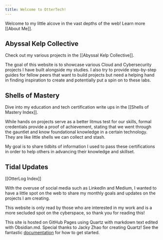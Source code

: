 ```yaml
---
title: Welcome to OtterTech!
---
```

Welcome to my little alcove in the vast depths of the web! Learn more [[About Me]].
## Abyssal Kelp Collective
Check out my various projects in the [[Abyssal Kelp Collective]].

The goal of this website is to showcase various Cloud and Cybersecurity projects I have built alongside my studies. I also try to provide step-by-step guides for fellow peers that want to build projects but need a helping hand in finding inspiration to create and potentially put a spin on to these labs. 
## Shells of Mastery

Dive into my education and tech certification write ups in the [[Shells of Mastery Index]].

While hands on projects serve as a better litmus test for our skills, formal credentials provide a proof of achievement, stating that we went through the gauntlet and know foundational knowledge in a certain technology. They are like little shells we can collect and stash. 

My goal is to share tidbits of information I used to pass these certifications in order to help others in advancing their knowledge and skillset.
## Tidal Updates
[[OtterLog Index]]

With the overuse of social media such as LinkedIn and Medium, I wanted to have a little spot on the web to share my monthly goals and updates on the projects I am creating. 

This website is only read by those who are interested in my work and is a more secluded spot on the cyberspace, so thank you for reading this!

This site is hosted on GitHub Pages using Quartz with markdown text edited with Obsidian.md.
Special thanks to Jacky Zhao for creating Quartz! 
See the fantastic [documentation](https://quartz.jzhao.xyz) for how to get started.

